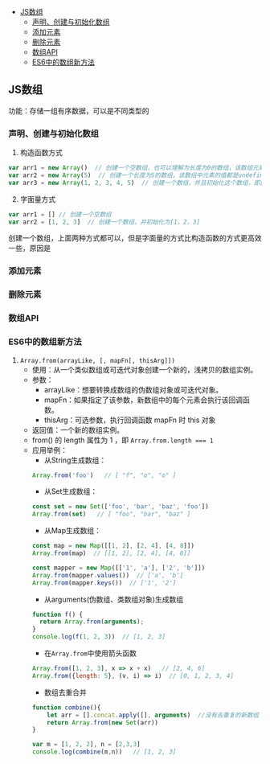 
- [JS数组](#js数组)
  - [声明、创建与初始化数组](#声明创建与初始化数组)
  - [添加元素](#添加元素)
  - [删除元素](#删除元素)
  - [数组API](#数组api)
  - [ES6中的数组新方法](#es6中的数组新方法)

## JS数组

功能：存储一组有序数据，可以是不同类型的

### 声明、创建与初始化数组
1. 构造函数方式

```javascript
var arr1 = new Array()  // 创建一个空数组，也可以理解为长度为0的数组，该数组元素的值为undefined
var arr2 = new Array(5)  // 创建一个长度为5的数组，该数组中元素的值都是undefined
var arr3 = new Array(1, 2, 3, 4, 5)  // 创建一个数组，并且初始化这个数组，即[1,2,3,4,5] 
```

2. 字面量方式

```javascript
var arr1 = [] // 创建一个空数组
var arr2 = [1, 2, 3]  // 创建一个数组，并初始化为[1，2，3]
```

创建一个数组，上面两种方式都可以，但是字面量的方式比构造函数的方式更高效一些，原因是

### 添加元素

### 删除元素

### 数组API

### ES6中的数组新方法

1. `Array.from(arrayLike, [, mapFn[, thisArg]])`
   - 使用：从一个类似数组或可迭代对象创建一个新的，浅拷贝的数组实例。
   - 参数：
     - arrayLike：想要转换成数组的伪数组对象或可迭代对象。
     - mapFn：如果指定了该参数，新数组中的每个元素会执行该回调函数。
     - thisArg：可选参数，执行回调函数 mapFn 时 this 对象
   - 返回值：一个新的数组实例。
   - from() 的 length 属性为 1 ，即 `Array.from.length === 1`
   - 应用举例：
     - 从String生成数组：
      ```javascript
      Array.from('foo')   // [ "f", "o", "o" ] 
      ```
     - 从Set生成数组：
      ```javascript
      const set = new Set(['foo', 'bar', 'baz', 'foo'])
      Array.from(set)   // [ "foo", "bar", "baz" ]
      ```
     - 从Map生成数组：
      ```javascript
      const map = new Map([[1, 2], [2, 4], [4, 8]])
      Array.from(map)  // [[1, 2], [2, 4], [4, 8]]

      const mapper = new Map([['1', 'a'], ['2', 'b']])
      Array.from(mapper.values())  // ['a', 'b']
      Array.from(mapper.keys())  // ['1', '2']
      ```
     - 从arguments(伪数组、类数组对象)生成数组
      ```javascript
      function f() {
        return Array.from(arguments);
      }
      console.log(f(1, 2, 3))  // [1, 2, 3]
      ```
     - 在`Array.from`中使用箭头函数
      ```javascript
      Array.from([1, 2, 3], x => x + x)   // [2, 4, 6]
      Array.from({length: 5}, (v, i) => i)  // [0, 1, 2, 3, 4]
      ```
     - 数组去重合并
      ```javascript
      function combine(){ 
          let arr = [].concat.apply([], arguments)  //没有去重复的新数组 
          return Array.from(new Set(arr))
      } 

      var m = [1, 2, 2], n = [2,3,3]
      console.log(combine(m,n))   // [1, 2, 3]
      ```





